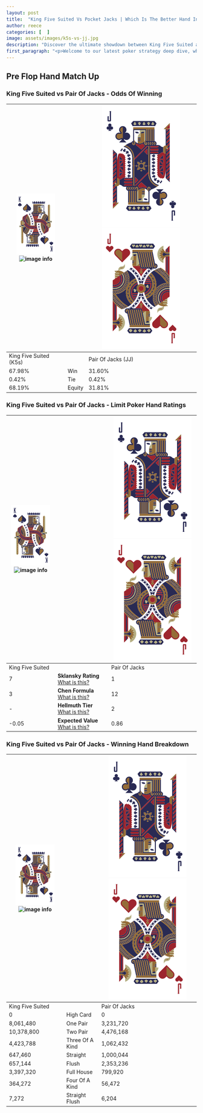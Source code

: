 ```yaml
---
layout: post
title:  "King Five Suited Vs Pocket Jacks | Which Is The Better Hand In Poker? A Complete Guide"
author: reece
categories: [  ]
image: assets/images/k5s-vs-jj.jpg
description: "Discover the ultimate showdown between King Five Suited and Pair Of Jacks in poker! Uncover the odds, strategies, and scenarios where one hand triumphs over the other. Get ready to up your poker game with this thrilling analysis."
first_paragraph: "<p>Welcome to our latest poker strategy deep dive, where we're pitting two distinct hands against each other in a high-stakes showdown: King Five Suited vs Pair Of Jacks.</p><p>In the dynamic world of poker, every decision counts, and knowing which hand holds the upper hand is key to your success at the table.</p><p>In this article, we'll dissect these two hands, explore the scenarios where one dominates the other, and equip you with the knowledge to make strategic choices that can tip the odds in your favor.</p><p>Get ready to unravel the intriguing dynamics of these poker hands and elevate your game to new heights.</p>"
---
```




[comment]: # (sp0)

## Pre Flop Hand Match Up

<div class="table hand-ratings" markdown="1"> 



### King Five Suited vs Pair Of Jacks - Odds Of Winning


    
| ![image info](assets/images/hand1/K.png) ![image info](assets/images/hand1/5s.png) |  | ![image info](assets/images/hand2/J.png) ![image info](assets/images/hand2/Jo.png) |
| -------- | -------- | -------- |
| King Five Suited (K5s) |  | Pair Of Jacks (JJ) |
| 67.98% | Win | 31.60% |
| 0.42% | Tie | 0.42% |
| 68.19% | Equity | 31.81% |




[comment]: # (sp1)



### King Five Suited vs Pair Of Jacks - Limit Poker Hand Ratings


    
| ![image info](assets/images/hand1/K.png) ![image info](assets/images/hand1/5s.png) |  | ![image info](assets/images/hand2/J.png) ![image info](assets/images/hand2/Jo.png) |
| -------- | -------- | -------- |
| King Five Suited |  | Pair Of Jacks |
| 7 | **Sklansky Rating** [What is this?](/sklansky-rating-explained) | 1 |
| 3 | **Chen Formula** [What is this?](/chen-formula-explained) | 12 |
| - | **Hellmuth Tier** [What is this?](/Hellmuth-tier-explained) | 2 |
| -0.05 | **Expected Value** [What is this?](/expected-value-explained) | 0.86 |




[comment]: # (sp2)



### King Five Suited vs Pair Of Jacks - Winning Hand Breakdown


    
| ![image info](assets/images/hand1/K.png) ![image info](assets/images/hand1/5s.png) |  | ![image info](assets/images/hand2/J.png) ![image info](assets/images/hand2/Jo.png) |
| -------- | -------- | -------- |
| King Five Suited |  | Pair Of Jacks |
| 0 | High Card | 0 |
| 8,061,480 | One Pair | 3,231,720 |
| 10,378,800 | Two Pair | 4,476,168 |
| 4,423,788 | Three Of A Kind | 1,062,432 |
| 647,460 | Straight | 1,000,044 |
| 657,144 | Flush | 2,353,236 |
| 3,397,320 | Full House | 799,920 |
| 364,272 | Four Of A Kind | 56,472 |
| 7,272 | Straight Flush | 6,204 |




[comment]: # (sp3)



</div>

[comment]: # (sp4)



[comment]: # (sp5)

